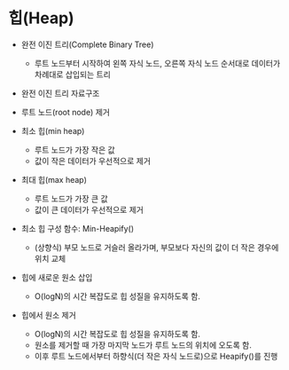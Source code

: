 # 힙(Heap)

- 완전 이진 트리(Complete Binary Tree)
    - 루트 노드부터 시작하여 왼쪽 자식 노드, 오른쪽 자식 노드 순서대로 데이터가 차례대로 삽입되는 트리

- 완전 이진 트리 자료구조
- 루트 노드(root node) 제거
- 최소 힙(min heap)
    - 루트 노드가 가장 작은 값
    - 값이 작은 데이터가 우선적으로 제거
- 최대 힙(max heap)
    - 루트 노드가 가장 큰 값
    - 값이 큰 데이터가 우선적으로 제거

- 최소 힙 구성 함수: Min-Heapify()
    - (상향식) 부모 노드로 거슬러 올라가며, 부모보다 자신의 값이 더 작은 경우에 위치 교체

- 힙에 새로운 원소 삽입
    - O(logN)의 시간 복잡도로 힙 성질을 유지하도록 함.

- 힙에서 원소 제거
    - O(logN)의 시간 복잡도로 힙 성질을 유지하도록 함.
    - 원소를 제거할 때 가장 마지막 노드가 루트 노드의 위치에 오도록 함.
    - 이후 루트 노드에서부터 하향식(더 작은 자식 노드로)으로 Heapify()를 진행
